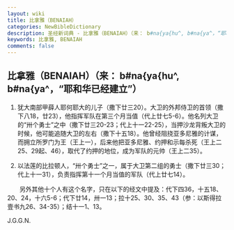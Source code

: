 ```yaml
---
layout: wiki
title: 比拿雅（BENAIAH）
categories: NewBibleDictionary
description: 圣经新词典 - 比拿雅（BENAIAH）（来： b#na{ya{hu^, b#na{ya^，“耶和华已经建立”）
keywords: 比拿雅, BENAIAH
comments: false
---
```


## 比拿雅（BENAIAH）（来： b#na{ya{hu^, b#na{ya^，“耶和华已经建立”）

1. 犹大南部甲薛人耶何耶大的儿子（撒下廿三20）。大卫的外邦侍卫的首领（撒下八18，廿23），他指挥军队在第三个月当值（代上廿七5-6）。他名列大卫的“卅个勇士”之中（撒下廿三20-23；代上十一22-25），当押沙龙背叛大卫的时候，他可能追随大卫的左右（撒下十五18）。他曾经阻挠亚多尼雅的计谋，而拥立所罗门为王（王上一），后来他把亚多尼雅、约押和示每杀死（王上二25、29起、46），取代了约押的地位，成为军队的元帅（王上二35）。

2. 以法莲的比拉顿人，“卅个勇士”之一，属于大卫第二组的勇士（撒下廿三30；代上十一31），负责指挥第十一个月当值的军队（代上廿七14）。

　　另外其他十个人有这个名字，只在以下的经文中提及：代下四36，十五18、20、24，十六5-6；代下廿14，卅一13；拉十25、30、35、43（参：以斯得拉壹书九26、34-35）；结十一1、13。

J.G.G.N.






